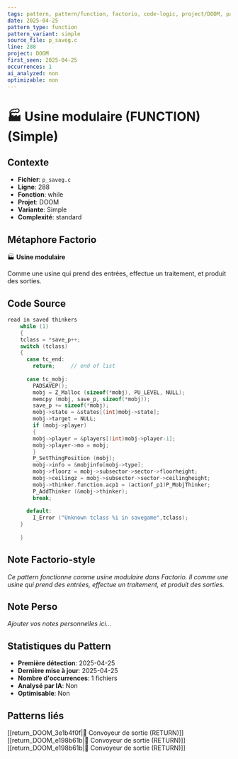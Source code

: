 ```yaml
---
tags: pattern, pattern/function, factorio, code-logic, project/DOOM, pattern/variant/simple
date: 2025-04-25
pattern_type: function
pattern_variant: simple
source_file: p_saveg.c
line: 288
project: DOOM
first_seen: 2025-04-25
occurrences: 1
ai_analyzed: non
optimizable: non
---
```


# 🏭 Usine modulaire (FUNCTION) (Simple)

## Contexte
- **Fichier**: `p_saveg.c`
- **Ligne**: 288
- **Fonction**: while
- **Projet**: DOOM
- **Variante**: Simple
- **Complexité**: standard

## Métaphore Factorio
🏭 **Usine modulaire**

Comme une usine qui prend des entrées, effectue un traitement, et produit des sorties.

## Code Source
```c
read in saved thinkers
    while (1)
    {
	tclass = *save_p++;
	switch (tclass)
	{
	  case tc_end:
	    return; 	// end of list
			
	  case tc_mobj:
	    PADSAVEP();
	    mobj = Z_Malloc (sizeof(*mobj), PU_LEVEL, NULL);
	    memcpy (mobj, save_p, sizeof(*mobj));
	    save_p += sizeof(*mobj);
	    mobj->state = &states[(int)mobj->state];
	    mobj->target = NULL;
	    if (mobj->player)
	    {
		mobj->player = &players[(int)mobj->player-1];
		mobj->player->mo = mobj;
	    }
	    P_SetThingPosition (mobj);
	    mobj->info = &mobjinfo[mobj->type];
	    mobj->floorz = mobj->subsector->sector->floorheight;
	    mobj->ceilingz = mobj->subsector->sector->ceilingheight;
	    mobj->thinker.function.acp1 = (actionf_p1)P_MobjThinker;
	    P_AddThinker (&mobj->thinker);
	    break;
			
	  default:
	    I_Error ("Unknown tclass %i in savegame",tclass);
	}
	
    }
```

## Note Factorio-style
*Ce pattern fonctionne comme usine modulaire dans Factorio. Il comme une usine qui prend des entrées, effectue un traitement, et produit des sorties.*

## Note Perso
*Ajouter vos notes personnelles ici...*

## Statistiques du Pattern
- **Première détection**: 2025-04-25
- **Dernière mise à jour**: 2025-04-25
- **Nombre d'occurrences**: 1 fichiers
- **Analysé par IA**: Non
- **Optimisable**: Non

## Patterns liés
[[return_DOOM_3e1b4f0f|🚚 Convoyeur de sortie (RETURN)]]
[[return_DOOM_e198b61b|🚚 Convoyeur de sortie (RETURN)]]
[[return_DOOM_e198b61b|🚚 Convoyeur de sortie (RETURN)]]
